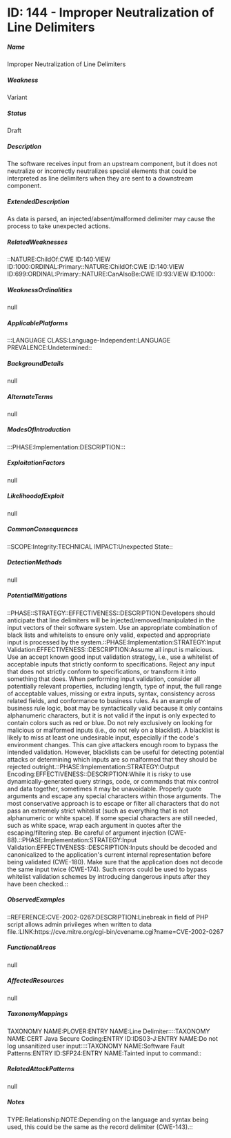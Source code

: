 # ID: 144 - Improper Neutralization of Line Delimiters
<h5>Name</h5>Improper Neutralization of Line Delimiters
<h5>Weakness</h5>Variant
<h5>Status</h5>Draft
<h5>Description</h5>The software receives input from an upstream component, but it does not neutralize or incorrectly neutralizes special elements that could be interpreted as line delimiters when they are sent to a downstream component.
<h5>ExtendedDescription</h5>As data is parsed, an injected/absent/malformed delimiter may cause the process to take unexpected actions.
<h5>RelatedWeaknesses</h5>::NATURE:ChildOf:CWE ID:140:VIEW ID:1000:ORDINAL:Primary::NATURE:ChildOf:CWE ID:140:VIEW ID:699:ORDINAL:Primary::NATURE:CanAlsoBe:CWE ID:93:VIEW ID:1000::
<h5>WeaknessOrdinalities</h5>null
<h5>ApplicablePlatforms</h5>:::LANGUAGE CLASS:Language-Independent:LANGUAGE PREVALENCE:Undetermined::
<h5>BackgroundDetails</h5>null
<h5>AlternateTerms</h5>null
<h5>ModesOfIntroduction</h5>:::PHASE:Implementation:DESCRIPTION:::
<h5>ExploitationFactors</h5>null
<h5>LikelihoodofExploit</h5>null
<h5>CommonConsequences</h5>::SCOPE:Integrity:TECHNICAL IMPACT:Unexpected State::
<h5>DetectionMethods</h5>null
<h5>PotentialMitigations</h5>::PHASE::STRATEGY::EFFECTIVENESS::DESCRIPTION:Developers should anticipate that line delimiters will be injected/removed/manipulated in the input vectors of their software system. Use an appropriate combination of black lists and whitelists to ensure only valid, expected and appropriate input is processed by the system.::PHASE:Implementation:STRATEGY:Input Validation:EFFECTIVENESS::DESCRIPTION:Assume all input is malicious. Use an accept known good input validation strategy, i.e., use a whitelist of acceptable inputs that strictly conform to specifications. Reject any input that does not strictly conform to specifications, or transform it into something that does. When performing input validation, consider all potentially relevant properties, including length, type of input, the full range of acceptable values, missing or extra inputs, syntax, consistency across related fields, and conformance to business rules. As an example of business rule logic, boat may be syntactically valid because it only contains alphanumeric characters, but it is not valid if the input is only expected to contain colors such as red or blue. Do not rely exclusively on looking for malicious or malformed inputs (i.e., do not rely on a blacklist). A blacklist is likely to miss at least one undesirable input, especially if the code's environment changes. This can give attackers enough room to bypass the intended validation. However, blacklists can be useful for detecting potential attacks or determining which inputs are so malformed that they should be rejected outright.::PHASE:Implementation:STRATEGY:Output Encoding:EFFECTIVENESS::DESCRIPTION:While it is risky to use dynamically-generated query strings, code, or commands that mix control and data together, sometimes it may be unavoidable. Properly quote arguments and escape any special characters within those arguments. The most conservative approach is to escape or filter all characters that do not pass an extremely strict whitelist (such as everything that is not alphanumeric or white space). If some special characters are still needed, such as white space, wrap each argument in quotes after the escaping/filtering step. Be careful of argument injection (CWE-88).::PHASE:Implementation:STRATEGY:Input Validation:EFFECTIVENESS::DESCRIPTION:Inputs should be decoded and canonicalized to the application's current internal representation before being validated (CWE-180). Make sure that the application does not decode the same input twice (CWE-174). Such errors could be used to bypass whitelist validation schemes by introducing dangerous inputs after they have been checked.::
<h5>ObservedExamples</h5>::REFERENCE:CVE-2002-0267:DESCRIPTION:Linebreak in field of PHP script allows admin privileges when written to data file.:LINK:https://cve.mitre.org/cgi-bin/cvename.cgi?name=CVE-2002-0267
<h5>FunctionalAreas</h5>null
<h5>AffectedResources</h5>null
<h5>TaxonomyMappings</h5>TAXONOMY NAME:PLOVER:ENTRY NAME:Line Delimiter::::TAXONOMY NAME:CERT Java Secure Coding:ENTRY ID:IDS03-J:ENTRY NAME:Do not log unsanitized user input::::TAXONOMY NAME:Software Fault Patterns:ENTRY ID:SFP24:ENTRY NAME:Tainted input to command::
<h5>RelatedAttackPatterns</h5>null
<h5>Notes</h5>TYPE:Relationship:NOTE:Depending on the language and syntax being used, this could be the same as the record delimiter (CWE-143).::


